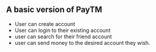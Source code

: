 
## A basic version of PayTM
- User can create account
- User can login to their existing account
- user can search for their friend account
- user can send money to the desired account they wish.
